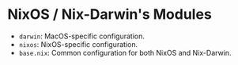 # NixOS / Nix-Darwin's Modules

- `darwin`: MacOS-specific configuration.
- `nixos`: NixOS-specific configuration.
- `base.nix`: Common configuration for both NixOS and Nix-Darwin.
